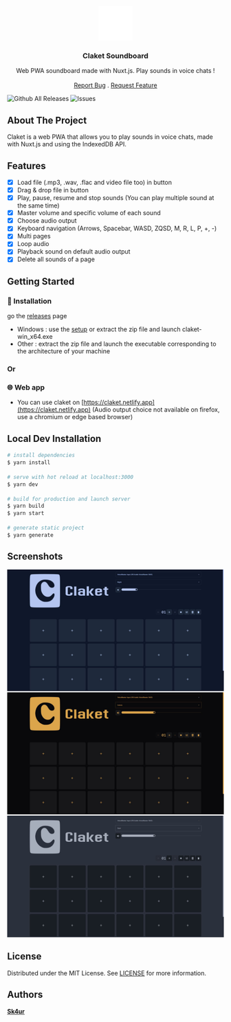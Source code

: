 <br/>
<p align="center">
  <a href="https://github.com/aera128/aera128/claket">
    <img src="static/icons/logo.png" alt="Logo" width="80" height="80">
  </a>

  <h3 align="center">Claket Soundboard</h3>

  <p align="center">
    Web PWA soundboard made with Nuxt.js. Play sounds in voice chats !
    <br/>
    <br/>
    <a href="https://github.com/aera128/aera128/claket/issues">Report Bug</a>
    .
    <a href="https://github.com/aera128/aera128/claket/issues">Request Feature</a>
  </p>
</p>

![Github All Releases](https://img.shields.io/github/downloads/aera128/claket/total.svg)
![Issues](https://img.shields.io/github/issues/aera128/aera128/claket)

## About The Project

Claket is a web PWA that allows you to play sounds in voice chats, made with Nuxt.js and using the IndexedDB API.

## Features
- [x] Load file (.mp3, .wav, .flac and video file too) in button
- [x] Drag & drop file in button
- [x] Play, pause, resume and stop sounds (You can play multiple sound at the same time)
- [x] Master volume and specific volume of each sound
- [x] Choose audio output
- [x] Keyboard navigation (Arrows, Spacebar, WASD, ZQSD, M, R, L, P, +, -)
- [x] Multi pages
- [x] Loop audio
- [x] Playback sound on default audio output
- [x] Delete all sounds of a page
## Getting Started

### 🚧 Installation

go the [releases](https://github.com/aera128/claket/releases/) page

- Windows : use the [setup](https://github.com/aera128/claket/releases/download/neutralino/claket-setup.exe) or extract the zip file and launch claket-win_x64.exe
- Other : extract the zip file and launch the executable corresponding to the architecture of your machine

### Or
### 🌐 Web app
- You can use claket on [https://claket.netlify.app](https://claket.netlify.app) (Audio output choice not available on firefox, use a chromium or edge based browser)

## Local Dev Installation

```bash
# install dependencies
$ yarn install

# serve with hot reload at localhost:3000
$ yarn dev

# build for production and launch server
$ yarn build
$ yarn start

# generate static project
$ yarn generate
```

## Screenshots
![ScreenShot](screenshots/screenshot1.jpg)
![ScreenShot](screenshots/screenshot2.jpg)
![ScreenShot](screenshots/screenshot3.jpg)
## License

Distributed under the MIT License. See [LICENSE](https://github.com/aera128/aera128/claket/LICENSE) for more information.

## Authors

[**Sk4ur**](https://github.com/aera128/)

